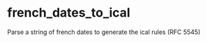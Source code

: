french_dates_to_ical
====================

Parse a string of french dates to generate the ical rules (RFC 5545)
